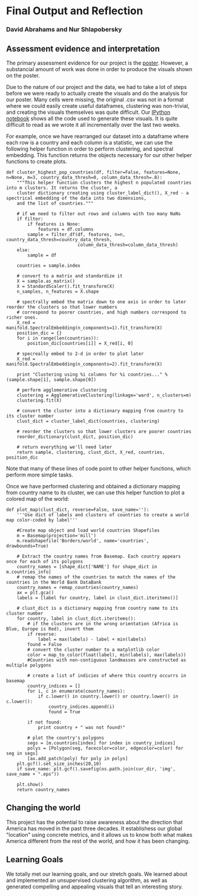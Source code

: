 # Final Output and Reflection
### David Abrahams and Nur Shlapobersky

## Assessment evidence and interpretation

The primary assessment evidence for our project is the [poster](./poster.pdf). However, a substancial amount of work was done in order to produce the visuals shown on the poster.

Due to the nature of our project and the data, we had to take a lot of steps before we were ready to actually create the visuals and do the analysis for our poster. Many cells were missing, the original .csv was not in a format where we could easily create useful dataframes, clustering was non-trivial, and creating the visuals themselves was quite difficult. Our [IPython notebook](./collab.ipynb) shows all the code used to generate these visuals. It is quite difficult to read as we wrote it all incrementally over the last two weeks.

For example, once we have rearranged our dataset into a dataframe where each row is a country and each column is a statistic, we can use the following helper function in order to perform clustering, and spectral embedding. This function returns the objects necessary for our other helper functions to create plots.

```
def cluster_highest_pop_countries(df, filter=False, features=None, n=None, m=3, country_data_thresh=0, column_data_thresh=.8):
    """This helper function clusters the highest n populated countries into m clusters. It returns the cluster, a
    cluster dictionary creating using cluster_label_dict(), X_red - a spectrical embedding of the data into two dimensions,
    and the list of countries."""

    # if we need to filter out rows and columns with too many NaNs
    if filter:
        if features is None:
            features = df.columns
        sample = filter_df(df, features, n=n, country_data_thresh=country_data_thresh,
                           column_data_thresh=column_data_thresh)
    else:
        sample = df

    countries = sample.index

    # convert to a matrix and standardize it
    X = sample.as_matrix()
    X = StandardScaler().fit_transform(X)
    n_samples, n_features = X.shape

    # spectrally embed the matrix down to one axis in order to later reorder the clusters so that lower numbers
    # correspond to poorer countries, and high numbers correspond to richer ones.
    X_red = manifold.SpectralEmbedding(n_components=1).fit_transform(X)
    position_dic = {}
    for i in range(len(countries)):
        position_dic[countries[i]] = X_red[i, 0]

    # specreally embed to 2-d in order to plot later
    X_red = manifold.SpectralEmbedding(n_components=2).fit_transform(X)

    print "Clustering using %i columns for %i countries..." % (sample.shape[1], sample.shape[0])

    # perform agglomerative clustering
    clustering = AgglomerativeClustering(linkage='ward', n_clusters=m)
    clustering.fit(X)

    # convert the cluster into a dictionary mapping from country to its cluster number
    clust_dict = cluster_label_dict(countries, clustering)

    # reorder the clusters so that lower clusters are poorer countries
    reorder_dictionary(clust_dict, position_dic)

    # return everything we'll need later
    return sample, clustering, clust_dict, X_red, countries, position_dic
```

Note that many of these lines of code point to other helper functions, which perform more simple tasks.

Once we have performed clustering and obtained a dictionary mapping from country name to its cluster, we can use this helper function to plot a colored map of the world:

```
def plot_map(clust_dict, reverse=False, save_name=''):
    '''Use dict of labels and clusters of countries to create a world map color-coded by label'''

    #Create map object and load world countries Shapefiles
    m = Basemap(projection='mill')
    m.readshapefile('Borders/world', name='countries', drawbounds=True)

    # Extract the country names from Basemap. Each country appears once for each of its polygons
    country_names = [shape_dict['NAME'] for shape_dict in m.countries_info]
    # remap the names of the countries to match the names of the countries in the World Bank DataBank
    country_names = remap_countries(country_names)
    ax = plt.gca()
    labels = [label for country, label in clust_dict.iteritems()]

    # clust_dict is a dictionary mapping from country name to its cluster number
    for country, label in clust_dict.iteritems():
        # if the clusters are in the wrong orientation (Africa is Blue, Europe is Red), invert them
        if reverse:
            label = max(labels) - label + min(labels)
        found = False
        # convert the cluster number to a matplotlib color
        color = map_to_color(float(label), min(labels), max(labels))
        #Countries with non-contiguous landmasses are constructed as multiple polygons

        # create a list of indicies of where this country occurrs in basemap
        country_indices = []
        for i, c in enumerate(country_names):
            if c.lower() in country.lower() or country.lower() in c.lower():
                country_indices.append(i)
                found = True

        if not found:
            print country + " was not found!"

        # plot the country's polygons
        segs = [m.countries[index] for index in country_indices]
        polys = [Polygon(seg, facecolor=color, edgecolor=color) for seg in segs]
        [ax.add_patch(poly) for poly in polys]
    plt.gcf().set_size_inches(20,10)
    if save_name: plt.gcf().savefig(os.path.join(cur_dir, 'img', save_name + ".eps"))

    plt.show()
    return country_names
```

## Changing the world

This project has the potential to raise awareness about the direction that America has moved in the past three decades. It establishess our global "location" using concrete metrics, and it allows us to know both what makes America different from the rest of the world, and how it has been changing.

## Learning Goals

We totally met our learning goals, and our stretch goals. We learned about and implemented an unsupervised clustering algorithm, as well as generated compelling and appealing visuals that tell an interesting story.
